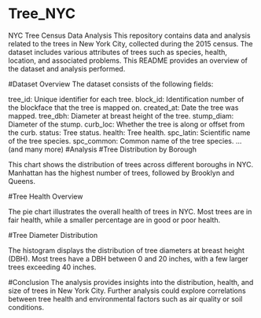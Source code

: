# Tree_NYC
NYC Tree Census Data Analysis
This repository contains data and analysis related to the trees in New York City, collected during the 2015 census. The dataset includes various attributes of trees such as species, health, location, and associated problems. This README provides an overview of the dataset and analysis performed.

#Dataset Overview
The dataset consists of the following fields:

tree_id: Unique identifier for each tree.
block_id: Identification number of the blockface that the tree is mapped on.
created_at: Date the tree was mapped.
tree_dbh: Diameter at breast height of the tree.
stump_diam: Diameter of the stump.
curb_loc: Whether the tree is along or offset from the curb.
status: Tree status.
health: Tree health.
spc_latin: Scientific name of the tree species.
spc_common: Common name of the tree species.
... (and many more)
#Analysis
#Tree Distribution by Borough

This chart shows the distribution of trees across different boroughs in NYC. Manhattan has the highest number of trees, followed by Brooklyn and Queens.

#Tree Health Overview

The pie chart illustrates the overall health of trees in NYC. Most trees are in fair health, while a smaller percentage are in good or poor health.

#Tree Diameter Distribution

The histogram displays the distribution of tree diameters at breast height (DBH). Most trees have a DBH between 0 and 20 inches, with a few larger trees exceeding 40 inches.

#Conclusion
The analysis provides insights into the distribution, health, and size of trees in New York City. Further analysis could explore correlations between tree health and environmental factors such as air quality or soil conditions.
